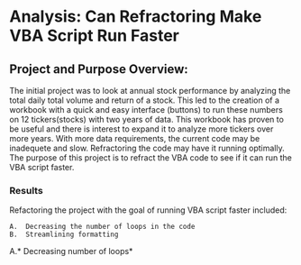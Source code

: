 # Analysis:  Can Refractoring Make VBA Script Run Faster

## Project and Purpose Overview:  
The initial project was to look at annual stock performance by analyzing the total daily total volume and return of a stock. This led to the creation of a workbook with a quick and easy interface (buttons) to run these numbers on 12 tickers(stocks) with two years of data. This workbook has proven to be useful and there is interest to expand it to analyze more tickers over more years. With more data requirements, the current code may be inadequete and slow. Refractoring the code may have it running optimally.  The purpose of this project is to refract the VBA code to see if it can run the VBA script faster. 

### Results
Refactoring the project with the goal of running VBA script faster included:

    A.  Decreasing the number of loops in the code
    B.  Streamlining formatting
    
 A.* Decreasing number of loops*
 
    
    



